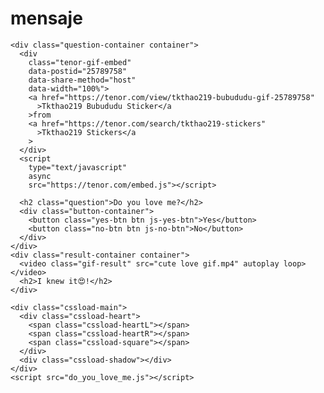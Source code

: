 # mensaje
<!DOCTYPE html>
<html lang="en">
  <head>
    <meta charset="UTF-8" />
    <meta name="viewport" content="width=device-width, initial-scale=1.0" />
    <link rel="preconnect" href="https://fonts.googleapis.com" />
    <link rel="preconnect" href="https://fonts.gstatic.com" crossorigin />
    <link
      href="https://fonts.googleapis.com/css2?family=Quicksand:wght@300..700&display=swap"
      rel="stylesheet" />
    <link rel="stylesheet" href="do_you_love_me.css" />
    <title>DO you love me?</title>
  </head>
  <body>
    <!-- for more code, visit my tiktok account -->
    <!-- tiktok "meowish" -->

    <div class="question-container container">
      <div
        class="tenor-gif-embed"
        data-postid="25789758"
        data-share-method="host"
        data-width="100%">
        <a href="https://tenor.com/view/tkthao219-bubududu-gif-25789758"
          >Tkthao219 Bubududu Sticker</a
        >from
        <a href="https://tenor.com/search/tkthao219-stickers"
          >Tkthao219 Stickers</a
        >
      </div>
      <script
        type="text/javascript"
        async
        src="https://tenor.com/embed.js"></script>

      <h2 class="question">Do you love me?</h2>
      <div class="button-container">
        <button class="yes-btn btn js-yes-btn">Yes</button>
        <button class="no-btn btn js-no-btn">No</button>
      </div>
    </div>
    <div class="result-container container">
      <video class="gif-result" src="cute love gif.mp4" autoplay loop></video>
      <h2>I knew it😍!</h2>
    </div>

    <div class="cssload-main">
      <div class="cssload-heart">
        <span class="cssload-heartL"></span>
        <span class="cssload-heartR"></span>
        <span class="cssload-square"></span>
      </div>
      <div class="cssload-shadow"></div>
    </div>
    <script src="do_you_love_me.js"></script>
  </body>
</html>
